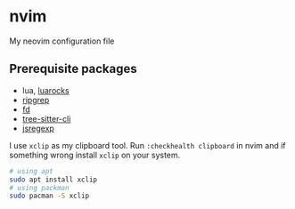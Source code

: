 # nvim

My neovim configuration file

## Prerequisite packages
- lua, [luarocks](https://github.com/luarocks/luarocks)
- [ripgrep](https://github.com/BurntSushi/ripgrep)
- [fd](https://github.com/sharkdp/fd)
- [tree-sitter-cli](https://github.com/tree-sitter/tree-sitter/blob/master/cli/README.md)
- [jsregexp](https://github.com/kmarius/jsregexp)

I use `xclip` as my clipboard tool. Run `:checkhealth clipboard` in nvim and if something wrong install `xclip` on your system.
```bash
# using apt
sudo apt install xclip
# using packman
sudo pacman -S xclip
```
